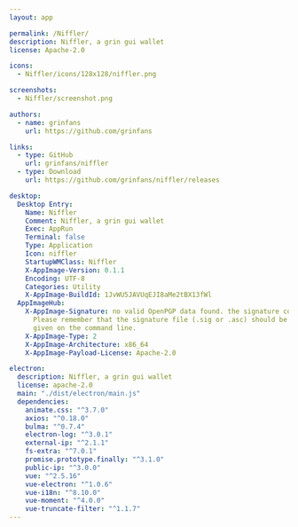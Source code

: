 ```yaml
---
layout: app

permalink: /Niffler/
description: Niffler, a grin gui wallet
license: Apache-2.0

icons:
  - Niffler/icons/128x128/niffler.png

screenshots:
  - Niffler/screenshot.png

authors:
  - name: grinfans
    url: https://github.com/grinfans

links:
  - type: GitHub
    url: grinfans/niffler
  - type: Download
    url: https://github.com/grinfans/niffler/releases

desktop:
  Desktop Entry:
    Name: Niffler
    Comment: Niffler, a grin gui wallet
    Exec: AppRun
    Terminal: false
    Type: Application
    Icon: niffler
    StartupWMClass: Niffler
    X-AppImage-Version: 0.1.1
    Encoding: UTF-8
    Categories: Utility
    X-AppImage-BuildId: 1JvWU5JAVUqEJI8aMe2tBX13fWl
  AppImageHub:
    X-AppImage-Signature: no valid OpenPGP data found. the signature could not be verified.
      Please remember that the signature file (.sig or .asc) should be the first file
      given on the command line.
    X-AppImage-Type: 2
    X-AppImage-Architecture: x86_64
    X-AppImage-Payload-License: Apache-2.0

electron:
  description: Niffler, a grin gui wallet
  license: apache-2.0
  main: "./dist/electron/main.js"
  dependencies:
    animate.css: "^3.7.0"
    axios: "^0.18.0"
    bulma: "^0.7.4"
    electron-log: "^3.0.1"
    external-ip: "^2.1.1"
    fs-extra: "^7.0.1"
    promise.prototype.finally: "^3.1.0"
    public-ip: "^3.0.0"
    vue: "^2.5.16"
    vue-electron: "^1.0.6"
    vue-i18n: "^8.10.0"
    vue-moment: "^4.0.0"
    vue-truncate-filter: "^1.1.7"
---
```

